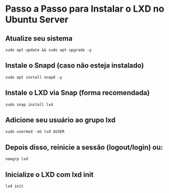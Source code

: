 # Passo a Passo para Instalar o LXD no Ubuntu Server

## Atualize seu sistema

``sudo apt update && sudo apt upgrade -y``

## Instale o Snapd (caso não esteja instalado)

``sudo apt install snapd -y``

## Instale o LXD via Snap (forma recomendada)

``sudo snap install lxd``

## Adicione seu usuário ao grupo lxd

``sudo usermod -aG lxd $USER``

## Depois disso, reinicie a sessão (logout/login) ou:

``newgrp lxd``

## Inicialize o LXD com lxd init

``lxd init``

